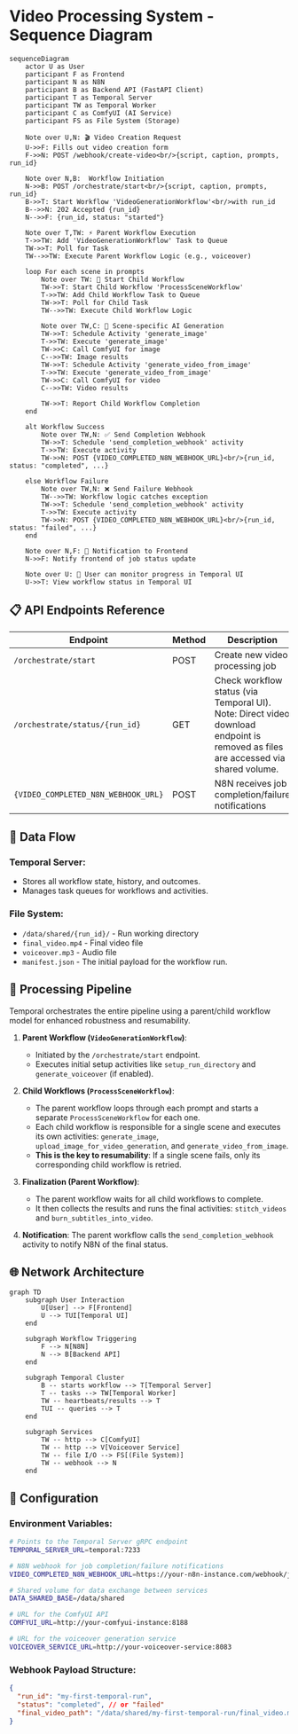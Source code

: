 # Video Processing System - Sequence Diagram

```mermaid
sequenceDiagram
    actor U as User
    participant F as Frontend
    participant N as N8N
    participant B as Backend API (FastAPI Client)
    participant T as Temporal Server
    participant TW as Temporal Worker
    participant C as ComfyUI (AI Service)
    participant FS as File System (Storage)

    Note over U,N: 🎬 Video Creation Request
    U->>F: Fills out video creation form
    F->>N: POST /webhook/create-video<br/>{script, caption, prompts, run_id}

    Note over N,B:  Workflow Initiation
    N->>B: POST /orchestrate/start<br/>{script, caption, prompts, run_id}
    B->>T: Start Workflow 'VideoGenerationWorkflow'<br/>with run_id
    B-->>N: 202 Accepted {run_id}
    N-->>F: {run_id, status: "started"}

    Note over T,TW: ⚡ Parent Workflow Execution
    T->>TW: Add 'VideoGenerationWorkflow' Task to Queue
    TW->>T: Poll for Task
    TW-->>TW: Execute Parent Workflow Logic (e.g., voiceover)

    loop For each scene in prompts
        Note over TW: 👶 Start Child Workflow
        TW->>T: Start Child Workflow 'ProcessSceneWorkflow'
        T->>TW: Add Child Workflow Task to Queue
        TW->>T: Poll for Child Task
        TW-->>TW: Execute Child Workflow Logic

        Note over TW,C: 🤖 Scene-specific AI Generation
        TW->>T: Schedule Activity 'generate_image'
        T->>TW: Execute 'generate_image'
        TW->>C: Call ComfyUI for image
        C-->>TW: Image results
        TW->>T: Schedule Activity 'generate_video_from_image'
        T->>TW: Execute 'generate_video_from_image'
        TW->>C: Call ComfyUI for video
        C-->>TW: Video results

        TW->>T: Report Child Workflow Completion
    end

    alt Workflow Success
        Note over TW,N: ✅ Send Completion Webhook
        TW->>T: Schedule 'send_completion_webhook' activity
        T->>TW: Execute activity
        TW->>N: POST {VIDEO_COMPLETED_N8N_WEBHOOK_URL}<br/>{run_id, status: "completed", ...}

    else Workflow Failure
        Note over TW,N: ❌ Send Failure Webhook
        TW-->>TW: Workflow logic catches exception
        TW->>T: Schedule 'send_completion_webhook' activity
        T->>TW: Execute activity
        TW->>N: POST {VIDEO_COMPLETED_N8N_WEBHOOK_URL}<br/>{run_id, status: "failed", ...}
    end

    Note over N,F: 📢 Notification to Frontend
    N->>F: Notify frontend of job status update

    Note over U: 👀 User can monitor progress in Temporal UI
    U->>T: View workflow status in Temporal UI
```

## 📋 API Endpoints Reference

| Endpoint | Method | Description |
|----------|--------|-------------|
| `/orchestrate/start` | POST | Create new video processing job |
| `/orchestrate/status/{run_id}` | GET | Check workflow status (via Temporal UI). Note: Direct video download endpoint is removed as files are accessed via shared volume. |
| `{VIDEO_COMPLETED_N8N_WEBHOOK_URL}` | POST | N8N receives job completion/failure notifications |

## 💾 Data Flow

### Temporal Server:
- Stores all workflow state, history, and outcomes.
- Manages task queues for workflows and activities.

### File System:
- `/data/shared/{run_id}/` - Run working directory
- `final_video.mp4` - Final video file
- `voiceover.mp3` - Audio file
- `manifest.json` - The initial payload for the workflow run.

## 🔄 Processing Pipeline

Temporal orchestrates the entire pipeline using a parent/child workflow model for enhanced robustness and resumability.

1.  **Parent Workflow (`VideoGenerationWorkflow`)**: 
    - Initiated by the `/orchestrate/start` endpoint.
    - Executes initial setup activities like `setup_run_directory` and `generate_voiceover` (if enabled).

2.  **Child Workflows (`ProcessSceneWorkflow`)**:
    - The parent workflow loops through each prompt and starts a separate `ProcessSceneWorkflow` for each one.
    - Each child workflow is responsible for a single scene and executes its own activities: `generate_image`, `upload_image_for_video_generation`, and `generate_video_from_image`.
    - **This is the key to resumability**: If a single scene fails, only its corresponding child workflow is retried.

3.  **Finalization (Parent Workflow)**:
    - The parent workflow waits for all child workflows to complete.
    - It then collects the results and runs the final activities: `stitch_videos` and `burn_subtitles_into_video`.

4.  **Notification**: The parent workflow calls the `send_completion_webhook` activity to notify N8N of the final status.

## 🌐 Network Architecture

```mermaid
graph TD
    subgraph User Interaction
        U[User] --> F[Frontend]
        U --> TUI[Temporal UI]
    end

    subgraph Workflow Triggering
        F --> N[N8N]
        N --> B[Backend API]
    end

    subgraph Temporal Cluster
        B -- starts workflow --> T[Temporal Server]
        T -- tasks --> TW[Temporal Worker]
        TW -- heartbeats/results --> T
        TUI -- queries --> T
    end

    subgraph Services
        TW -- http --> C[ComfyUI]
        TW -- http --> V[Voiceover Service]
        TW -- file I/O --> FS[(File System)]
        TW -- webhook --> N
    end
```

## 🔧 Configuration

### Environment Variables:
```bash
# Points to the Temporal Server gRPC endpoint
TEMPORAL_SERVER_URL=temporal:7233

# N8N webhook for job completion/failure notifications
VIDEO_COMPLETED_N8N_WEBHOOK_URL=https://your-n8n-instance.com/webhook/job-complete

# Shared volume for data exchange between services
DATA_SHARED_BASE=/data/shared

# URL for the ComfyUI API
COMFYUI_URL=http://your-comfyui-instance:8188

# URL for the voiceover generation service
VOICEOVER_SERVICE_URL=http://your-voiceover-service:8083
```

### Webhook Payload Structure:
```json
{
  "run_id": "my-first-temporal-run",
  "status": "completed", // or "failed"
  "final_video_path": "/data/shared/my-first-temporal-run/final_video.mp4" // Empty string on failure
}
